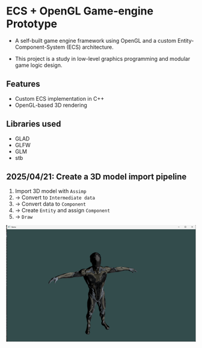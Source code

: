 # **ECS + OpenGL Game-engine Prototype**

* A self-built game engine framework using OpenGL and a custom Entity-Component-System (ECS) architecture.  

* This project is a study in low-level graphics programming and modular game logic design.


## **Features**
- Custom ECS implementation in C++
- OpenGL-based 3D rendering


## **Libraries used**
- GLAD
- GLFW
- GLM
- stb


## **2025/04/21: Create a 3D model import pipeline**
1. Import 3D model with `Assimp`
2. -> Convert to `Intermediate data`
3. -> Convert data to `Component`
4. -> Create `Entity` and assign `Component`
5. -> `Draw`

![現状の成果](images/readme_01.png)
